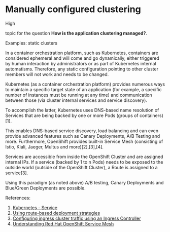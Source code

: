 # Manually configured clustering

<div class="risk-rounded-box high">High</div>

topic for the question **How is the application clustering managed?**.

Examples: static clusters

In a container orchestration platform, such as Kubernetes, containers are considered
ephemeral and will come and go dynamically, either triggered by human interaction by
administrators or as part of Kubernetes internal automatisms. Therefore, any static
configuration pointing to other cluster members will not work and needs to be changed.

Kubernetes (as a container orchestration platform) provides numerous ways to
maintain a specific target state of an application (for example, a specific number
of instances must be running at any time) and communication between those (via
cluster internal services and service discovery).

To accomplish the latter, Kubernetes uses DNS-based name resolution of Services
that are being backed by one or more Pods (groups of containers)[1].

This enables DNS-based service discovery, load balancing and can even provide
advanced features such as Canary Deployments, A/B Testing and more.
Furthermore, OpenShift provides built-in Service Mesh (consisting of Istio,
Kiali, Jaeger, Multus and more)[2],[3],[4].

Services are accessible from inside the OpenShift Cluster and are assigned
internal IPs. If a service (backed by 1 to n Pods) needs to be exposed to
the outside world (outside of the OpenShift Cluster), a Route is assigned
to a service[3].

Using this paradigm (as noted above) A/B testing, Canary Deployments and
Blue/Green Deployments are possible.

References:
1. [Kubernetes - Service](https://kubernetes.io/docs/concepts/services-networking/service/)
2. [Using route-based deployment strategies](https://docs.openshift.com/container-platform/4.8/applications/deployments/route-based-deployment-strategies.html)
3. [Configuring ingress cluster traffic using an Ingress Controller](https://docs.openshift.com/container-platform/4.8/networking/configuring_ingress_cluster_traffic/configuring-ingress-cluster-traffic-ingress-controller.html)
4. [Understanding Red Hat OpenShift Service Mesh](https://docs.openshift.com/container-platform/4.8/service_mesh/v1x/ossm-architecture.html)
